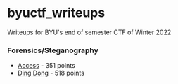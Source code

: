 # byuctf_writeups

Writeups for BYU's end of semester CTF of Winter 2022

### Forensics/Steganography

+ [Access](./Access) - 351 points
+ [Ding Dong](./DingDong) - 518 points
